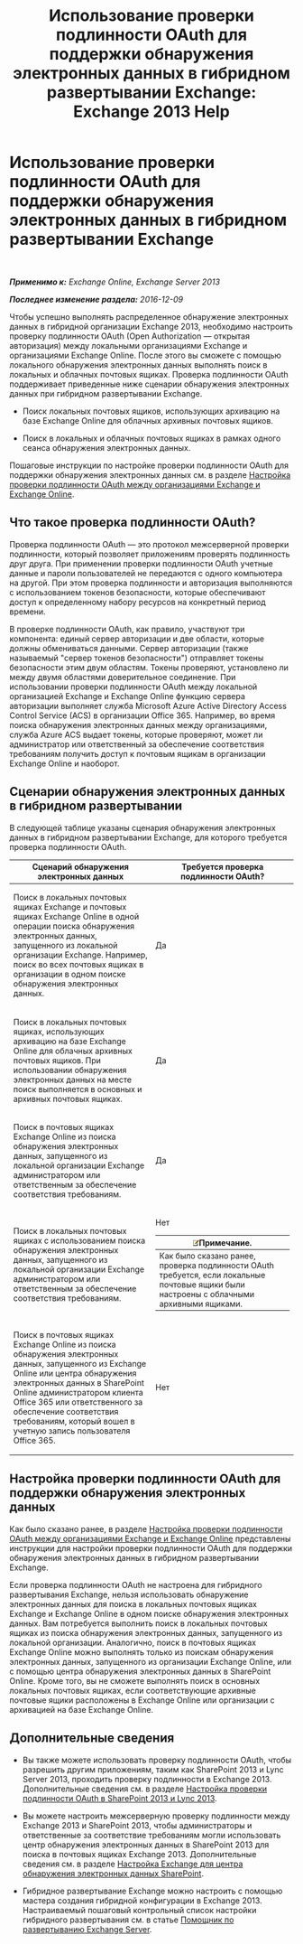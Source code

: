﻿---
title: 'Использование проверки подлинности OAuth для поддержки обнаружения электронных данных в гибридном развертывании Exchange: Exchange 2013 Help'
TOCTitle: Использование проверки подлинности OAuth для поддержки обнаружения электронных данных в гибридном развертывании Exchange
ms:assetid: b069f8db-fbe1-4047-ad97-d00172ee6a12
ms:mtpsurl: https://technet.microsoft.com/ru-ru/library/Dn497703(v=EXCHG.150)
ms:contentKeyID: 61292929
ms.date: 04/30/2018
mtps_version: v=EXCHG.150
ms.translationtype: HT
---

# Использование проверки подлинности OAuth для поддержки обнаружения электронных данных в гибридном развертывании Exchange

 

_**Применимо к:** Exchange Online, Exchange Server 2013_

_**Последнее изменение раздела:** 2016-12-09_

Чтобы успешно выполнять распределенное обнаружение электронных данных в гибридной организации Exchange 2013, необходимо настроить проверку подлинности OAuth (Open Authorization — открытая авторизация) между локальными организациями Exchange и организациями Exchange Online. После этого вы сможете с помощью локального обнаружения электронных данных выполнять поиск в локальных и облачных почтовых ящиках. Проверка подлинности OAuth поддерживает приведенные ниже сценарии обнаружения электронных данных при гибридном развертывании Exchange.

  - Поиск локальных почтовых ящиков, использующих архивацию на базе Exchange Online для облачных архивных почтовых ящиков.

  - Поиск в локальных и облачных почтовых ящиках в рамках одного сеанса обнаружения электронных данных.

Пошаговые инструкции по настройке проверки подлинности OAuth для поддержки обнаружения электронных данных см. в разделе [Настройка проверки подлинности OAuth между организациями Exchange и Exchange Online](configure-oauth-authentication-between-exchange-and-exchange-online-organizations-exchange-2013-help.md).

## Что такое проверка подлинности OAuth?

Проверка подлинности OAuth — это протокол межсерверной проверки подлинности, который позволяет приложениям проверять подлинность друг друга. При применении проверки подлинности OAuth учетные данные и пароли пользователей не передаются с одного компьютера на другой. При этом проверка подлинности и авторизация выполняются с использованием токенов безопасности, которые обеспечивают доступ к определенному набору ресурсов на конкретный период времени.

В проверке подлинности OAuth, как правило, участвуют три компонента: единый сервер авторизации и две области, которые должны обмениваться данными. Сервер авторизации (также называемый "сервер токенов безопасности") отправляет токены безопасности этим двум областям. Токены проверяют, установлено ли между двумя областями доверительное соединение. При использовании проверки подлинности OAuth между локальной организацией Exchange и Exchange Online функцию сервера авторизации выполняет служба Microsoft Azure Active Directory Access Control Service (ACS) в организации Office 365. Например, во время поиска обнаружения электронных данных между организациями, служба Azure ACS выдает токены, которые проверяют, может ли администратор или ответственный за обеспечение соответствия требованиям получить доступ к почтовым ящикам в организации Exchange Online и наоборот.

## Сценарии обнаружения электронных данных в гибридном развертывании

В следующей таблице указаны сценария обнаружения электронных данных в гибридном развертывании Exchange, для которого требуется проверка подлинности OAuth.


<table>
<colgroup>
<col style="width: 50%" />
<col style="width: 50%" />
</colgroup>
<thead>
<tr class="header">
<th>Сценарий обнаружения электронных данных</th>
<th>Требуется проверка подлинности OAuth?</th>
</tr>
</thead>
<tbody>
<tr class="odd">
<td><p>Поиск в локальных почтовых ящиках Exchange и почтовых ящиках Exchange Online в одной операции поиска обнаружения электронных данных, запущенного из локальной организации Exchange. Например, поиск во всех почтовых ящиках в организации в одном поиске обнаружения электронных данных.</p></td>
<td><p>Да</p></td>
</tr>
<tr class="even">
<td><p>Поиск в локальных почтовых ящиках, использующих архивацию на базе Exchange Online для облачных архивных почтовых ящиков. При использовании обнаружения электронных данных на месте поиск выполняется в основных и архивных почтовых ящиках.</p></td>
<td><p>Да</p></td>
</tr>
<tr class="odd">
<td><p>Поиск в почтовых ящиках Exchange Online из поиска обнаружения электронных данных, запущенного из локальной организации Exchange администратором или ответственным за обеспечение соответствия требованиям.</p></td>
<td><p>Да</p></td>
</tr>
<tr class="even">
<td><p>Поиск в локальных почтовых ящиках с использованием поиска обнаружения электронных данных, запущенного из локальной организации Exchange администратором или ответственным за обеспечение соответствия требованиям.</p></td>
<td><p>Нет</p>
<table>
<thead>
<tr class="header">
<th><img src="images/JJ126620.note(EXCHG.150).gif" title="Примечание" alt="Примечание" />Примечание.</th>
</tr>
</thead>
<tbody>
<tr class="odd">
<td>Как было сказано ранее, проверка подлинности OAuth требуется, если локальные почтовые ящики были настроены с облачными архивными ящиками.</td>
</tr>
</tbody>
</table>

</td>
</tr>
<tr class="odd">
<td><p>Поиск в почтовых ящиках Exchange Online из поиска обнаружения электронных данных, запущенного из Exchange Online или центра обнаружения электронных данных в SharePoint Online администратором клиента Office 365 или ответственного за обеспечение соответствия требованиям, который вошел в учетную запись пользователя Office 365.</p></td>
<td><p>Нет</p></td>
</tr>
</tbody>
</table>


## Настройка проверки подлинности OAuth для поддержки обнаружения электронных данных

Как было сказано ранее, в разделе [Настройка проверки подлинности OAuth между организациями Exchange и Exchange Online](configure-oauth-authentication-between-exchange-and-exchange-online-organizations-exchange-2013-help.md) представлены инструкции для настройки проверки подлинности OAuth для поддержки обнаружения электронных данных в гибридном развертывании Exchange.

Если проверка подлинности OAuth не настроена для гибридного развертывания Exchange, нельзя использовать обнаружение электронных данных для поиска в локальных почтовых ящиках Exchange и Exchange Online в одном поиске обнаружения электронных данных. Вам потребуется выполнить поиск в локальных почтовых ящиках из поиска обнаружения электронных данных, запущенного из локальной организации. Аналогично, поиск в почтовых ящиках Exchange Online можно выполнять только из поискам обнаружения электронных данных, запущенного из организации Exchange Online, или с помощью центра обнаружения электронных данных в SharePoint Online. Кроме того, вы не сможете выполнять поиск в основных локальных почтовых ящиках, если соответствующие архивные почтовые ящики расположены в Exchange Online или организации с архивацией на базе Exchange Online.

## Дополнительные сведения

  - Вы также можете использовать проверку подлинности OAuth, чтобы разрешить другим приложениям, таким как SharePoint 2013 и Lync Server 2013, проходить проверку подлинности в Exchange 2013. Дополнительные сведения см. в разделе [Настройка проверки подлинности OAuth в SharePoint 2013 и Lync 2013](configure-oauth-authentication-with-sharepoint-2013-and-lync-2013-exchange-2013-help.md).

  - Вы можете настроить межсерверную проверку подлинности между Exchange 2013 и SharePoint 2013, чтобы администраторы и ответственные за соответствие требованиям могли использовать центр обнаружения электронных данных в SharePoint 2013 для поиска в почтовых ящиках Exchange 2013. Дополнительные сведения см. в разделе [Настройка Exchange для центра обнаружения электронных данных SharePoint](configure-exchange-for-sharepoint-ediscovery-center-exchange-2013-help.md).

  - Гибридное развертывание Exchange можно настроить с помощью мастера создания гибридной конфигурации в Exchange 2013. Настраиваемый пошаговый контрольный список настройки гибридного развертывания см. в статье [Помощник по развертыванию Exchange Server](https://go.microsoft.com/fwlink/p/?linkid=277105).

